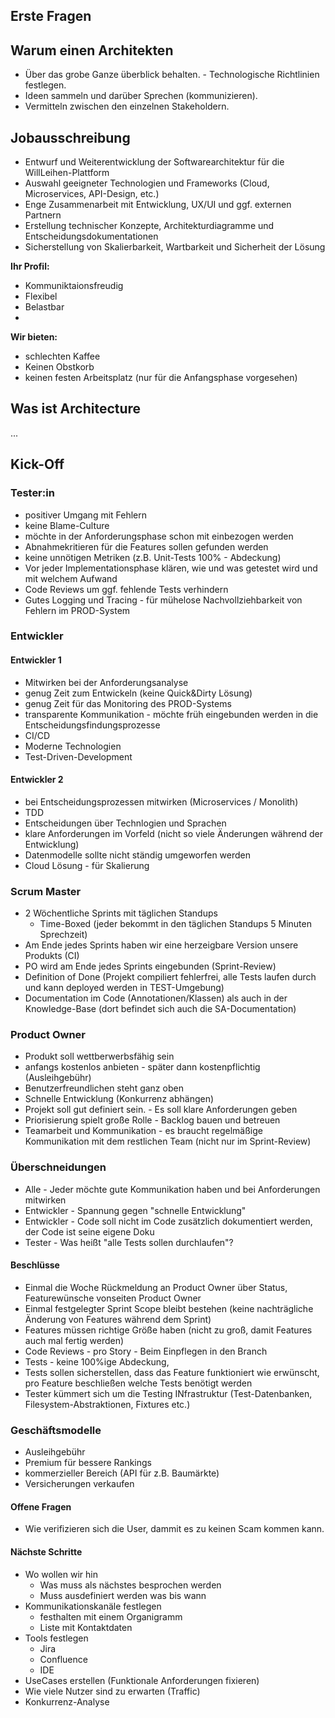 ## Erste Fragen

## Warum einen Architekten

- Über das grobe Ganze überblick behalten. - Technologische Richtlinien festlegen.
- Ideen sammeln und darüber Sprechen (kommunizieren).
- Vermitteln zwischen den einzelnen Stakeholdern.

## Jobausschreibung

* Entwurf und Weiterentwicklung der Softwarearchitektur für die WillLeihen-Plattform
* Auswahl geeigneter Technologien und Frameworks (Cloud, Microservices, API-Design, etc.)
* Enge Zusammenarbeit mit Entwicklung, UX/UI und ggf. externen Partnern
* Erstellung technischer Konzepte, Architekturdiagramme und Entscheidungsdokumentationen
* Sicherstellung von Skalierbarkeit, Wartbarkeit und Sicherheit der Lösung

**Ihr Profil:** 
* Kommuniktaionsfreudig
* Flexibel
* Belastbar
* 
**Wir bieten:**

* schlechten Kaffee
* Keinen Obstkorb
* keinen festen Arbeitsplatz (nur für die Anfangsphase vorgesehen)

## Was ist Architecture
...

## Kick-Off

### Tester:in
- positiver Umgang mit Fehlern 
- keine Blame-Culture 
- möchte in der Anforderungsphase schon mit einbezogen werden
- Abnahmekritieren für die Features sollen gefunden werden
- keine unnötigen Metriken (z.B. Unit-Tests 100% - Abdeckung)
- Vor jeder Implementationsphase klären, wie und was getestet wird und mit welchem Aufwand
- Code Reviews um ggf. fehlende Tests verhindern
- Gutes Logging und Tracing - für mühelose Nachvollziehbarkeit von Fehlern im PROD-System

### Entwickler

#### Entwickler 1
- Mitwirken bei der Anforderungsanalyse
- genug Zeit zum Entwickeln (keine Quick&Dirty Lösung)
- genug Zeit für das Monitoring des PROD-Systems
- transparente Kommunikation - möchte früh eingebunden werden in die Entscheidungsfindungsprozesse
- CI/CD
- Moderne Technologien
- Test-Driven-Development

#### Entwickler 2
- bei Entscheidungsprozessen mitwirken (Microservices / Monolith)
- TDD
- Entscheidungen über Technlogien und Sprachen
- klare Anforderungen im Vorfeld (nicht so viele Änderungen während der Entwicklung)
- Datenmodelle sollte nicht ständig umgeworfen werden
- Cloud Lösung - für Skalierung

### Scrum Master
- 2 Wöchentliche Sprints mit täglichen Standups
    - Time-Boxed (jeder bekommt in den täglichen Standups 5 Minuten Sprechzeit)
- Am Ende jedes Sprints haben wir eine herzeigbare Version unsere Produkts (CI)
- PO wird am Ende jedes Sprints eingebunden (Sprint-Review)
- Definition of Done (Projekt compiliert fehlerfrei, alle Tests laufen durch und kann deployed werden in TEST-Umgebung)
- Documentation im Code (Annotationen/Klassen) als auch in der Knowledge-Base (dort befindet sich auch die SA-Documentation)

### Product Owner 
- Produkt soll wettberwerbsfähig sein
- anfangs kostenlos anbieten - später dann kostenpflichtig (Ausleihgebühr)
- Benutzerfreundlichen steht ganz oben
- Schnelle Entwicklung (Konkurrenz abhängen)
- Projekt soll gut definiert sein. - Es soll klare Anforderungen geben 
- Priorisierung spielt große Rolle - Backlog bauen und betreuen
- Teamarbeit und Kommunikation - es braucht regelmäßige Kommunikation mit dem restlichen Team (nicht nur im Sprint-Review)

### Überschneidungen
- Alle - Jeder möchte gute Kommunikation haben und bei Anforderungen mitwirken
- Entwickler - Spannung gegen "schnelle Entwicklung"
- Entwickler - Code soll nicht im Code zusätzlich dokumentiert werden, der    Code ist seine eigene Doku
- Tester - Was heißt "alle Tests sollen durchlaufen"?

#### Beschlüsse
- Einmal die Woche Rückmeldung an Product Owner über Status, Featurewünsche vonseiten Product Owner
- Einmal festgelegter Sprint Scope bleibt bestehen (keine nachträgliche Änderung von Features während dem Sprint)
- Features müssen richtige Größe haben (nicht zu groß, damit Features auch mal fertig werden)
- Code Reviews - pro Story - Beim Einpflegen in den Branch
- Tests - keine 100%ige Abdeckung, 
- Tests sollen sicherstellen, dass das Feature funktioniert wie erwünscht, pro Feature beschließen welche Tests benötigt werden
- Tester kümmert sich um die Testing INfrastruktur (Test-Datenbanken, Filesystem-Abstraktionen, Fixtures etc.) 

### Geschäftsmodelle
- Ausleihgebühr
- Premium für bessere Rankings
- kommerzieller Bereich (API für z.B. Baumärkte)
- Versicherungen verkaufen 

#### Offene Fragen

- Wie verifizieren sich die User, dammit es zu keinen Scam kommen kann. 

#### Nächste Schritte

- Wo wollen wir hin 
  - Was muss als nächstes besprochen werden
  - Muss ausdefiniert werden was bis wann
- Kommunikationskanäle festlegen
  - festhalten mit einem Organigramm
  - Liste mit Kontaktdaten
- Tools festlegen
  - Jira
  - Confluence
  - IDE
- UseCases erstellen (Funktionale Anforderungen fixieren)
- Wie viele Nutzer sind zu erwarten (Traffic)
- Konkurrenz-Analyse